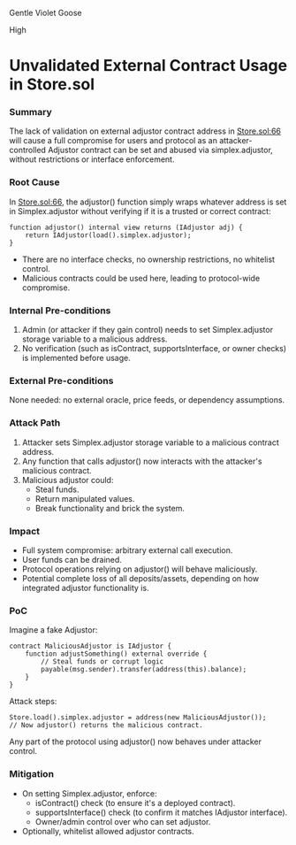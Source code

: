 Gentle Violet Goose

High

# Unvalidated External Contract Usage in Store.sol

### Summary

The lack of validation on external adjustor contract address in [Store.sol:66](https://github.com/sherlock-audit/2025-04-burve/blob/main/Burve/src/multi/Store.sol#L66) will cause a full compromise for users and protocol as an attacker-controlled Adjustor contract can be set and abused via simplex.adjustor, without restrictions or interface enforcement.

### Root Cause

In [Store.sol:66](https://github.com/sherlock-audit/2025-04-burve/blob/main/Burve/src/multi/Store.sol#L66), the adjustor() function simply wraps whatever address is set in Simplex.adjustor without verifying if it is a trusted or correct contract:
```solidity
function adjustor() internal view returns (IAdjustor adj) {
    return IAdjustor(load().simplex.adjustor);
}
```

- There are no interface checks, no ownership restrictions, no whitelist control.
- Malicious contracts could be used here, leading to protocol-wide compromise.

### Internal Pre-conditions

1. Admin (or attacker if they gain control) needs to set Simplex.adjustor storage variable to a malicious address.
2. No verification (such as isContract, supportsInterface, or owner checks) is implemented before usage.

### External Pre-conditions

None needed: no external oracle, price feeds, or dependency assumptions.

### Attack Path

1. Attacker sets Simplex.adjustor storage variable to a malicious contract address.
2. Any function that calls adjustor() now interacts with the attacker's malicious contract.
3. Malicious adjustor could:
   - Steal funds.
   - Return manipulated values.
   - Break functionality and brick the system.

### Impact

- Full system compromise: arbitrary external call execution.
- User funds can be drained.
- Protocol operations relying on adjustor() will behave maliciously.
- Potential complete loss of all deposits/assets, depending on how integrated adjustor functionality is.

### PoC

Imagine a fake Adjustor:

```solidity
contract MaliciousAdjustor is IAdjustor {
    function adjustSomething() external override {
        // Steal funds or corrupt logic
        payable(msg.sender).transfer(address(this).balance);
    }
}
```
Attack steps:

```solidity
Store.load().simplex.adjustor = address(new MaliciousAdjustor());
// Now adjustor() returns the malicious contract.
```
Any part of the protocol using adjustor() now behaves under attacker control.

### Mitigation

- On setting Simplex.adjustor, enforce:
  - isContract() check (to ensure it's a deployed contract).
  - supportsInterface() check (to confirm it matches IAdjustor interface).
  - Owner/admin control over who can set adjustor.
- Optionally, whitelist allowed adjustor contracts.